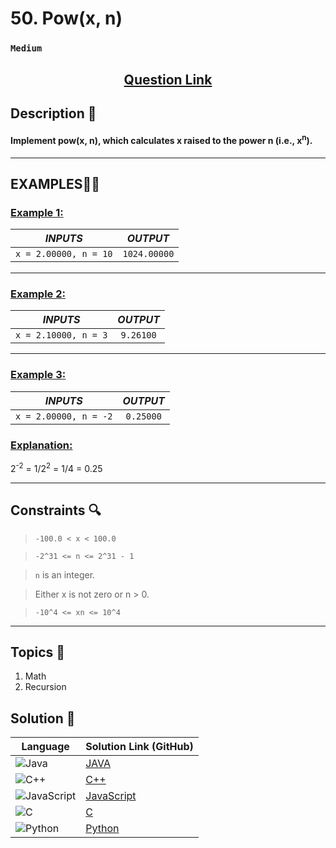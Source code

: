 # 50. Pow(x, n)

### `Medium`


<h2 align="center">
<a href="https://leetcode.com/problems/powx-n/description/"><strong>Question Link</strong></a>
</h2>


## Description 📑

#### Implement pow(x, n), which calculates x raised to the power n (i.e., x<sup>n</sup>).

---

## **EXAMPLES**💫✨ </br>

<h3>

<ins>**Example 1**:</ins> </br>


| _INPUTS_ | _OUTPUT_ |
| :-----------: | :-----------: |
| `x = 2.00000, n = 10` | `1024.00000` |

</h3>


____
<h3>

<ins>**Example 2**:</ins> </br>

| _INPUTS_ | _OUTPUT_ |
| :-----------: | :-----------: |
| `x = 2.10000, n = 3` | `9.26100` |

</h3>


___

<h3>

<ins>**Example 3**:</ins> </br>

| _INPUTS_ | _OUTPUT_ |
| :-----------: | :-----------: |
| `x = 2.00000, n = -2` | `0.25000` |

</h3>

<h3>
<ins>Explanation:</ins>
</h3>

2<sup>-2</sup> = 1/2<sup>2</sup> = 1/4 = 0.25

___

## Constraints 🔍

> `-100.0 < x < 100.0`</br>

> `-2^31 <= n <= 2^31 - 1` <br>

> `n` is an integer.

> Either x is not zero or n > 0.

> `-10^4 <= xn <= 10^4`

___

## Topics 📝

1. Math
2. Recursion


## Solution 📃

|  Language   |  Solution Link (GitHub) |
| ------------- | ------------- |
|  ![Java](https://img.shields.io/badge/java-%23ED8B00.svg?style=flat&logo=openjdk&logoColor=white)  | [JAVA](https://github.com/Purnima47/Leetcode-Solutions/blob/main/%F0%9F%9F%A1%20Medium/50%20-%20Pow(x%2C%20n)/_50Pow(x%2C%20n).java) |
|  ![C++](https://img.shields.io/badge/c++-%2300599C.svg?style=plastic&logo=c%2B%2B&logoColor=white)  | [C++](https://github.com/Purnima47/Leetcode-Solutions/blob/main/%F0%9F%9F%A1%20Medium/50%20-%20Pow(x%2C%20n)/_50Pow(x%2C%20n).cpp)  |
|  ![JavaScript](https://img.shields.io/badge/javascript-%23323330.svg?style=flat&logo=javascript&logoColor=%23F7DF1E)  | [JavaScript](https://github.com/Purnima47/Leetcode-Solutions/blob/main/%F0%9F%9F%A1%20Medium/50%20-%20Pow(x%2C%20n)/_50Pow(x%2C%20n).js) |
|![C](https://img.shields.io/badge/c-%2300599C.svg?style=plastic&logo=c&logoColor=white)| [C](https://github.com/Purnima47/Leetcode-Solutions/blob/main/%F0%9F%9F%A1%20Medium/50%20-%20Pow(x%2C%20n)/_50Pow(x%2C%20n).c) |
|![Python](https://img.shields.io/badge/python-3670A0?style=plastic&logo=python&logoColor=ffdd54)| [Python](https://github.com/Purnima47/Leetcode-Solutions/blob/main/%F0%9F%9F%A1%20Medium/50%20-%20Pow(x%2C%20n)/_50Pow(x%2C%20n).py) |
